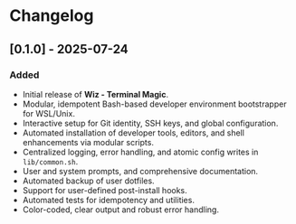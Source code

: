 # Changelog

## [0.1.0] - 2025-07-24
### Added
- Initial release of **Wiz - Terminal Magic**.
- Modular, idempotent Bash-based developer environment bootstrapper for WSL/Unix.
- Interactive setup for Git identity, SSH keys, and global configuration.
- Automated installation of developer tools, editors, and shell enhancements via modular scripts.
- Centralized logging, error handling, and atomic config writes in `lib/common.sh`.
- User and system prompts, and comprehensive documentation.
- Automated backup of user dotfiles.
- Support for user-defined post-install hooks.
- Automated tests for idempotency and utilities.
- Color-coded, clear output and robust error handling.
